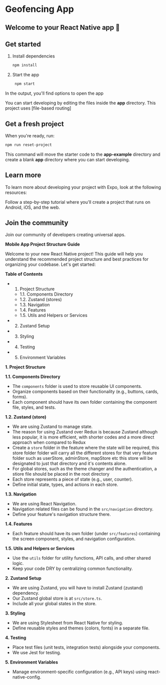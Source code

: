 # Geofencing App

## Welcome to your React Native app 👋

## Get started

1. Install dependencies

   ```bash
   npm install
   ```

2. Start the app

   ```bash
    npm start
   ```

In the output, you'll find options to open the app

You can start developing by editing the files inside the **app** directory. This project uses [file-based routing]

## Get a fresh project

When you're ready, run:

```bash
npm run reset-project
```

This command will move the starter code to the **app-example** directory and create a blank **app** directory where you can start developing.

## Learn more

To learn more about developing your project with Expo, look at the following resources:

Follow a step-by-step tutorial where you'll create a project that runs on Android, iOS, and the web.

## Join the community

Join our community of developers creating universal apps.


**Mobile App Project Structure Guide**

Welcome to your new React Native project! This guide will help you understand the recommended project structure and best
practices for organizing your codebase. Let's get started:

**Table of Contents**

-
    1. Project Structure

    - 1.1. Components Directory
    - 1.2. Zustand (stores)
    - 1.3. Navigation
    - 1.4. Features
    - 1.5. Utils and Helpers or Services
-
    2. Zustand Setup
-
    3. Styling
-
    4. Testing
-
    5. Environment Variables

**1. Project Structure**

**1.1. Components Directory**

* The `components` folder is used to store reusable UI components.
* Organize components based on their functionality (e.g., buttons, cards, forms).
* Each component should have its own folder containing the component file, styles, and tests.

**1.2. Zustand (store)**

* We are using Zustand to manage state.
* The reason for using Zustand over Redux is because Zustand although less popular, it is more efficient, with shorter codes and a more direct approach when compared to Redux
* Create a `store` folder in the feature where the state will be required, this store folder folder will carry all the different stores for that very feature folder such as userStore, adminStore, mapStore etc this store will be designated to just that directory and it's contents alone.
* For global stores, such as the theme changer and the authentication, a stiore file should be placed in the root directory
* Each store represents a piece of state (e.g., user, counter).
* Define initial state, types, and actions in each store.

**1.3. Navigation**

* We are using React Navigation.
* Navigation related files can be found in the `src/navigation` directory.
* Define your feature's navigation structure there.

**1.4. Features**

* Each feature should have its own folder (under `src/features`) containing the screen component, styles, and navigation
  configuration.

**1.5. Utils and Helpers  or Services**

* Use the `utils` folder for utility functions, API calls, and other shared logic.
* Keep your code DRY by centralizing common functionality.

**2. Zustand Setup**

* We are using Zustand, you will have to install Zustand (zustand) dependency.
* Our Zustand global store is at `src/store.ts`.
* Include all your global states in the store.

**3. Styling**

* We are using Stylesheet from React Native for styling.
* Define reusable styles and themes (colors, fonts) in a separate file.

**4. Testing**

* Place test files (unit tests, integration tests) alongside your components.
* We use Jest for testing.

**5. Environment Variables**

* Manage environment-specific configuration (e.g., API keys) using react-native-config.